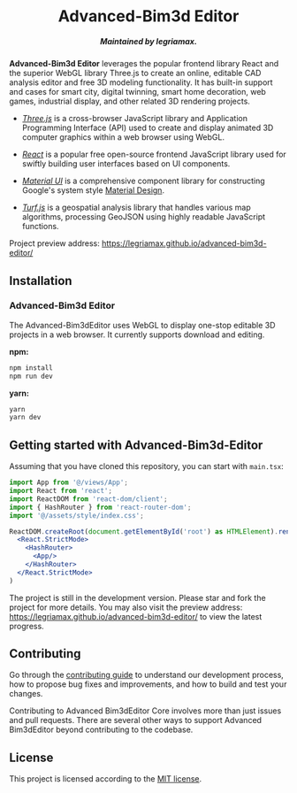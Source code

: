 <h1 align="center">Advanced-Bim3d Editor</h1>

<h5 align="center">Maintained by legriamax.</h5>

**Advanced-Bim3d Editor** leverages the popular frontend library React and the superior WebGL library Three.js to create an online, editable CAD analysis editor and free 3D modeling functionality. It has built-in support and cases for smart city, digital twinning, smart home decoration, web games, industrial display, and other related 3D rendering projects.

- [_Three.js_](https://threejs.org) is a cross-browser JavaScript library and Application Programming Interface (API) used to create and display animated 3D computer graphics within a web browser using WebGL.

- [_React_](https://reactjs.org) is a popular free open-source frontend JavaScript library used for swiftly building user interfaces based on UI components.

- [_Material UI_](https://mui.com/material-ui/getting-started/overview/) is a comprehensive component library for constructing Google's system style [Material Design](https://material.io/design/introduction/).

- [_Turf.js_](https://turfjs.org/) is a geospatial analysis library that handles various map algorithms, processing GeoJSON using highly readable JavaScript functions.

Project preview address: https://legriamax.github.io/advanced-bim3d-editor/

## Installation

### Advanced-Bim3d Editor

The Advanced-Bim3dEditor uses WebGL to display one-stop editable 3D projects in a web browser. It currently supports download and editing.

**npm:**

```sh
npm install
npm run dev
```

**yarn:**

```sh
yarn
yarn dev
```

## Getting started with Advanced-Bim3d-Editor

Assuming that you have cloned this repository, you can start with `main.tsx`:

```jsx
import App from '@/views/App';
import React from 'react';
import ReactDOM from 'react-dom/client';
import { HashRouter } from 'react-router-dom';
import '@/assets/style/index.css';

ReactDOM.createRoot(document.getElementById('root') as HTMLElement).render(
  <React.StrictMode>
    <HashRouter>
      <App/>
    </HashRouter>
  </React.StrictMode>
)
```

The project is still in the development version. Please star and fork the project for more details. You may also visit the preview address: https://legriamax.github.io/advanced-bim3d-editor/ to view the latest progress.

## Contributing

Go through the [contributing guide](/README.md) to understand our development process, how to propose bug fixes and improvements, and how to build and test your changes.

Contributing to Advanced Bim3dEditor Core involves more than just issues and pull requests. There are several other ways to support Advanced Bim3dEditor beyond contributing to the codebase.

## License

This project is licensed according to the [MIT license](/LICENSE).